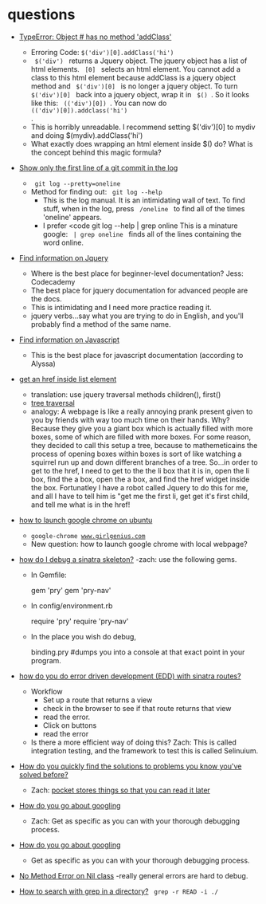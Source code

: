 questions
=========

- [TypeError: Object #<HTMLDivElement> has no method 'addClass'](http://stackoverflow.com/questions/6409039/jquery-each-this)
   - Erroring Code: <code>$('div')[0].addClass('hi') </code>
   - <code> $('div') </code> returns a Jquery object. The jquery object has a list of html elements. <code> [0] </code> selects an html element.  You cannot add a class to this html element because addClass is a jquery object method and <code> $('div')[0] </code> is no longer a jquery object.  To turn <code> $('div')[0] </code> back into a jquery object, wrap it in <code> $() </code>.  So it looks like this: <code> $($('div')[0]) </code>.  You can now do <code> $($('div')[0]).addclass('hi') </code>.  
   - This is horribly unreadable. I recommend setting $('div')[0] to mydiv and doing $(mydiv).addClass('hi')  
   - What exactly does wrapping an html element inside $() do?  What is the concept behind this magic formula? 

- [Show only the first line of a git commit in the log]()
   - <code> git log --pretty=oneline </code>
   - Method for finding out: <code> git log --help </code>  
      - This is the log manual. It is an intimidating wall of text. To find stuff, when in the log, press <code> /oneline </code> to find all of the times  'oneline' appears.  
      - I prefer <code git log --help | grep online </code>  This is a minature google:  <code> | grep oneline </code> finds all of the lines containing the word online.

- [Find information on Jquery](http://jquery.com/) 
  - Where is the best place for beginner-level documentation?  Jess: Codecademy
  - The best place for jquery documentation for advanced people are the docs. 
  - This is intimidating and I need more practice reading it. 
  - jquery verbs...say what you are trying to do in English, and you'll probably find a method of the same name.  
 
- [Find information on Javascript](https://developer.mozilla.org/en-US/docs/Web/JavaScript)
   - This is the best place for javascript documentation (according to Alyssa) 

- [get an href inside list element]() 
  - translation: use jquery traversal methods children(), first()
  - [tree traversal](https://api.jquery.com/category/traversing/tree-traversal/)
  - analogy: A webpage is like a really annoying prank present given to you by friends with way too much time on their hands.  Why? Because they give you a giant box which is actually filled with more boxes, some of which are filled with more boxes.  For some reason, they decided to call this setup a tree, because to mathemeticains the process of opening boxes within boxes is sort of like watching a squirrel run up and down different branches of a tree.  So...in order to get to the href, I need to get to the the li box that it is in, open the li box, find the a box, open the a box, and find the href widget inside the box. Fortunatley I have a robot called Jquery to do this for me, and all I have to tell him is "get me the first li, get get it's first child, and tell me what is in the href!
 

- [how to launch google chrome on ubuntu](http://ubuntuforums.org/showthread.php?t=1385182)
  - <code>google-chrome www.girlgenius.com</code>
  - New question: how to launch google chrome with local webpage? 
 
- [how do I debug a sinatra skeleton?](https://github.com/tararoys/DBC_Sinatra_Skeleton)
   -zach: use the following gems.
   - In Gemfile: 
      
        gem 'pry'
        gem 'pry-nav'
       
      
   - In config/environment.rb
      
        require 'pry'
        require 'pry-nav'
      
   - In the place you wish do debug, 
    
        binding.pry #dumps you into a console at that exact point in your program.


- [how do you do error driven development (EDD) with sinatra routes?]()
   - Workflow
     - Set up a route that returns a view
     - check in the browser to see if that route returns that view
     - read the error.
     - Click on buttons
     - read the error
   - Is there a more efficient way of doing this?  Zach: This is called integration testing, and the framework to test this is called Selinuium. 

- [How do you quickly find the solutions to problems you know you've solved before?]()
   - Zach: [pocket stores things so that you can read it later](http://getpocket.com/) 

- [How do you go about googling]()
  - Zach: Get as specific as you can with your thorough debugging process.
 
- [How do you go about googling]()
  - Get as specific as you can with your thorough debugging process. 

- [No Method Error on Nil class](http://www.ruby-doc.org/core-2.1.0/NoMethodError.html)
  -really general errors are hard to debug.  

- [How to search with grep in a directory?](Ksolo)
    <code> grep -r READ -i ./ </code>





